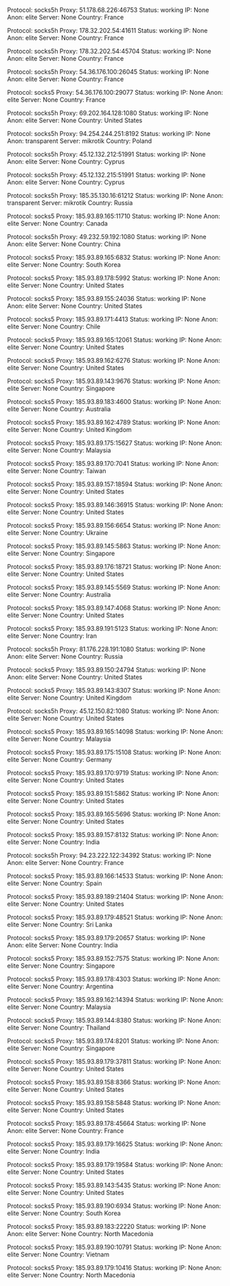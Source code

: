 Protocol: socks5h
Proxy: 51.178.68.226:46753
Status: working
IP: None
Anon: elite
Server: None
Country: France

Protocol: socks5h
Proxy: 178.32.202.54:41611
Status: working
IP: None
Anon: elite
Server: None
Country: France

Protocol: socks5h
Proxy: 178.32.202.54:45704
Status: working
IP: None
Anon: elite
Server: None
Country: France

Protocol: socks5h
Proxy: 54.36.176.100:26045
Status: working
IP: None
Anon: elite
Server: None
Country: France

Protocol: socks5
Proxy: 54.36.176.100:29077
Status: working
IP: None
Anon: elite
Server: None
Country: France

Protocol: socks5h
Proxy: 69.202.164.128:1080
Status: working
IP: None
Anon: elite
Server: None
Country: United States

Protocol: socks5h
Proxy: 94.254.244.251:8192
Status: working
IP: None
Anon: transparent
Server: mikrotik
Country: Poland

Protocol: socks5h
Proxy: 45.12.132.212:51991
Status: working
IP: None
Anon: elite
Server: None
Country: Cyprus

Protocol: socks5h
Proxy: 45.12.132.215:51991
Status: working
IP: None
Anon: elite
Server: None
Country: Cyprus

Protocol: socks5h
Proxy: 185.35.130.16:61212
Status: working
IP: None
Anon: transparent
Server: mikrotik
Country: Russia

Protocol: socks5
Proxy: 185.93.89.165:11710
Status: working
IP: None
Anon: elite
Server: None
Country: Canada

Protocol: socks5h
Proxy: 49.232.59.192:1080
Status: working
IP: None
Anon: elite
Server: None
Country: China

Protocol: socks5
Proxy: 185.93.89.165:6832
Status: working
IP: None
Anon: elite
Server: None
Country: South Korea

Protocol: socks5
Proxy: 185.93.89.178:5992
Status: working
IP: None
Anon: elite
Server: None
Country: United States

Protocol: socks5
Proxy: 185.93.89.155:24036
Status: working
IP: None
Anon: elite
Server: None
Country: United States

Protocol: socks5
Proxy: 185.93.89.171:4413
Status: working
IP: None
Anon: elite
Server: None
Country: Chile

Protocol: socks5
Proxy: 185.93.89.165:12061
Status: working
IP: None
Anon: elite
Server: None
Country: United States

Protocol: socks5
Proxy: 185.93.89.162:6276
Status: working
IP: None
Anon: elite
Server: None
Country: United States

Protocol: socks5
Proxy: 185.93.89.143:9676
Status: working
IP: None
Anon: elite
Server: None
Country: Singapore

Protocol: socks5
Proxy: 185.93.89.183:4600
Status: working
IP: None
Anon: elite
Server: None
Country: Australia

Protocol: socks5
Proxy: 185.93.89.162:4789
Status: working
IP: None
Anon: elite
Server: None
Country: United Kingdom

Protocol: socks5
Proxy: 185.93.89.175:15627
Status: working
IP: None
Anon: elite
Server: None
Country: Malaysia

Protocol: socks5
Proxy: 185.93.89.170:7041
Status: working
IP: None
Anon: elite
Server: None
Country: Taiwan

Protocol: socks5
Proxy: 185.93.89.157:18594
Status: working
IP: None
Anon: elite
Server: None
Country: United States

Protocol: socks5
Proxy: 185.93.89.146:36915
Status: working
IP: None
Anon: elite
Server: None
Country: United States

Protocol: socks5
Proxy: 185.93.89.156:6654
Status: working
IP: None
Anon: elite
Server: None
Country: Ukraine

Protocol: socks5
Proxy: 185.93.89.145:5863
Status: working
IP: None
Anon: elite
Server: None
Country: Singapore

Protocol: socks5
Proxy: 185.93.89.176:18721
Status: working
IP: None
Anon: elite
Server: None
Country: United States

Protocol: socks5
Proxy: 185.93.89.145:5569
Status: working
IP: None
Anon: elite
Server: None
Country: Australia

Protocol: socks5
Proxy: 185.93.89.147:4068
Status: working
IP: None
Anon: elite
Server: None
Country: United States

Protocol: socks5
Proxy: 185.93.89.191:5123
Status: working
IP: None
Anon: elite
Server: None
Country: Iran

Protocol: socks5h
Proxy: 81.176.228.191:1080
Status: working
IP: None
Anon: elite
Server: None
Country: Russia

Protocol: socks5
Proxy: 185.93.89.150:24794
Status: working
IP: None
Anon: elite
Server: None
Country: United States

Protocol: socks5
Proxy: 185.93.89.143:8307
Status: working
IP: None
Anon: elite
Server: None
Country: United Kingdom

Protocol: socks5h
Proxy: 45.12.150.82:1080
Status: working
IP: None
Anon: elite
Server: None
Country: United States

Protocol: socks5
Proxy: 185.93.89.165:14098
Status: working
IP: None
Anon: elite
Server: None
Country: Malaysia

Protocol: socks5
Proxy: 185.93.89.175:15108
Status: working
IP: None
Anon: elite
Server: None
Country: Germany

Protocol: socks5
Proxy: 185.93.89.170:9719
Status: working
IP: None
Anon: elite
Server: None
Country: United States

Protocol: socks5
Proxy: 185.93.89.151:5862
Status: working
IP: None
Anon: elite
Server: None
Country: United States

Protocol: socks5
Proxy: 185.93.89.165:5696
Status: working
IP: None
Anon: elite
Server: None
Country: United States

Protocol: socks5
Proxy: 185.93.89.157:8132
Status: working
IP: None
Anon: elite
Server: None
Country: India

Protocol: socks5h
Proxy: 94.23.222.122:34392
Status: working
IP: None
Anon: elite
Server: None
Country: France

Protocol: socks5
Proxy: 185.93.89.166:14533
Status: working
IP: None
Anon: elite
Server: None
Country: Spain

Protocol: socks5
Proxy: 185.93.89.189:21404
Status: working
IP: None
Anon: elite
Server: None
Country: United States

Protocol: socks5
Proxy: 185.93.89.179:48521
Status: working
IP: None
Anon: elite
Server: None
Country: Sri Lanka

Protocol: socks5
Proxy: 185.93.89.179:20657
Status: working
IP: None
Anon: elite
Server: None
Country: India

Protocol: socks5
Proxy: 185.93.89.152:7575
Status: working
IP: None
Anon: elite
Server: None
Country: Singapore

Protocol: socks5
Proxy: 185.93.89.178:4303
Status: working
IP: None
Anon: elite
Server: None
Country: Argentina

Protocol: socks5
Proxy: 185.93.89.162:14394
Status: working
IP: None
Anon: elite
Server: None
Country: Malaysia

Protocol: socks5
Proxy: 185.93.89.144:8380
Status: working
IP: None
Anon: elite
Server: None
Country: Thailand

Protocol: socks5
Proxy: 185.93.89.174:8201
Status: working
IP: None
Anon: elite
Server: None
Country: Singapore

Protocol: socks5
Proxy: 185.93.89.179:37811
Status: working
IP: None
Anon: elite
Server: None
Country: United States

Protocol: socks5
Proxy: 185.93.89.158:8366
Status: working
IP: None
Anon: elite
Server: None
Country: United States

Protocol: socks5
Proxy: 185.93.89.158:5848
Status: working
IP: None
Anon: elite
Server: None
Country: United States

Protocol: socks5
Proxy: 185.93.89.178:45664
Status: working
IP: None
Anon: elite
Server: None
Country: France

Protocol: socks5
Proxy: 185.93.89.179:16625
Status: working
IP: None
Anon: elite
Server: None
Country: India

Protocol: socks5
Proxy: 185.93.89.179:19584
Status: working
IP: None
Anon: elite
Server: None
Country: United States

Protocol: socks5
Proxy: 185.93.89.143:5435
Status: working
IP: None
Anon: elite
Server: None
Country: United States

Protocol: socks5
Proxy: 185.93.89.190:6934
Status: working
IP: None
Anon: elite
Server: None
Country: South Korea

Protocol: socks5
Proxy: 185.93.89.183:22220
Status: working
IP: None
Anon: elite
Server: None
Country: North Macedonia

Protocol: socks5
Proxy: 185.93.89.190:10791
Status: working
IP: None
Anon: elite
Server: None
Country: Vietnam

Protocol: socks5
Proxy: 185.93.89.179:10416
Status: working
IP: None
Anon: elite
Server: None
Country: North Macedonia

